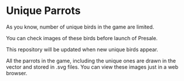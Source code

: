 # Unique Parrots

As you know, number of unique birds in the game are limited.  

You can check images of these birds before launch of Presale.

This repository will be updated when new unique birds appear.

All the parrots in the game, including the unique ones are drawn in the vector and stored in .svg files. You can view these images just in a web browser.

